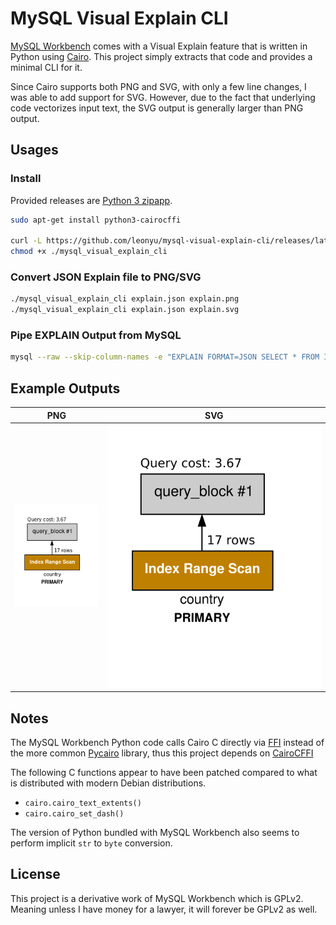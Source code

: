 # MySQL Visual Explain CLI

[MySQL Workbench](https://github.com/mysql/mysql-workbench/) comes with a Visual Explain feature that is written in Python using [Cairo](https://www.cairographics.org/). This project simply extracts that code and provides a minimal CLI for it.

Since Cairo supports both PNG and SVG, with only a few line changes, I was able to add support for SVG. However, due to the fact that underlying code vectorizes input text, the SVG output is generally larger than PNG output.

## Usages

### Install

Provided releases are [Python 3 zipapp](https://docs.python.org/3/library/zipapp.html).

```sh
sudo apt-get install python3-cairocffi

curl -L https://github.com/leonyu/mysql-visual-explain-cli/releases/latest/download/mysql_visual_explain_cli.pyz -o ./mysql_visual_explain_cli
chmod +x ./mysql_visual_explain_cli
```

### Convert JSON Explain file to PNG/SVG

```sh
./mysql_visual_explain_cli explain.json explain.png
./mysql_visual_explain_cli explain.json explain.svg
```

### Pipe EXPLAIN Output from MySQL

```sh
mysql --raw --skip-column-names -e "EXPLAIN FORMAT=JSON SELECT * FROM INFORMATION_SCHEMA.COLUMNS;" | ./mysql_visual_explain_cli - columns_explained.png
```

## Example Outputs

| PNG                                   | SVG                                   |
| ------------------------------------- | ------------------------------------- |
| ![PNG example](examples/mysql_doc.png) | ![SVG example](examples/mysql_doc.svg) |

## Notes

The MySQL Workbench Python code calls Cairo C directly via [FFI](https://en.wikipedia.org/wiki/Foreign_function_interface) instead of the more common [Pycairo](https://pypi.org/project/pycairo/) library, thus this project depends on [CairoCFFI](https://pypi.org/project/cairocffi/)

The following C functions appear to have been patched compared to what is distributed with modern Debian distributions.

* `cairo.cairo_text_extents()`
* `cairo.cairo_set_dash()`

The version of Python bundled with MySQL Workbench also seems to perform implicit `str` to `byte` conversion.

## License

This project is a derivative work of MySQL Workbench which is GPLv2. Meaning unless I have money for a lawyer, it will forever be GPLv2 as well.
